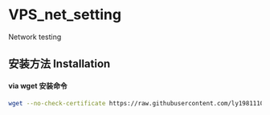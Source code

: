 # VPS_net_setting
Network testing
## 安装方法 Installation 

#### via wget 安装命令 

```bash
wget --no-check-certificate https://raw.githubusercontent.com/ly19811105/VPS_net_setting/blob/master/Network_setting.sh && chmod +x Network_setting.sh && ./Network_setting.sh

```

